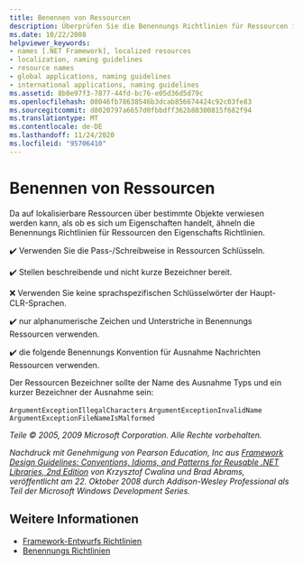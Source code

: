 ```yaml
---
title: Benennen von Ressourcen
description: Überprüfen Sie die Benennungs Richtlinien für Ressourcen in .net, die den Richtlinien für Benennungs Eigenschaften ähneln.
ms.date: 10/22/2008
helpviewer_keywords:
- names [.NET Framework], localized resources
- localization, naming guidelines
- resource names
- global applications, naming guidelines
- international applications, naming guidelines
ms.assetid: 8b0e97f3-7877-44fd-bc76-e05d36d5d79c
ms.openlocfilehash: 08046fb78638546b3dcab856674424c92c03fe83
ms.sourcegitcommit: d8020797a6657d0fbbdff362b80300815f682f94
ms.translationtype: MT
ms.contentlocale: de-DE
ms.lasthandoff: 11/24/2020
ms.locfileid: "95706410"
---
```

# <a name="naming-resources"></a>Benennen von Ressourcen

Da auf lokalisierbare Ressourcen über bestimmte Objekte verwiesen werden kann, als ob es sich um Eigenschaften handelt, ähneln die Benennungs Richtlinien für Ressourcen den Eigenschafts Richtlinien.

 ✔️ Verwenden Sie die Pass-/Schreibweise in Ressourcen Schlüsseln.

 ✔️ Stellen beschreibende und nicht kurze Bezeichner bereit.

 ❌ Verwenden Sie keine sprachspezifischen Schlüsselwörter der Haupt-CLR-Sprachen.

 ✔️ nur alphanumerische Zeichen und Unterstriche in Benennungs Ressourcen verwenden.

 ✔️ die folgende Benennungs Konvention für Ausnahme Nachrichten Ressourcen verwenden.

 Der Ressourcen Bezeichner sollte der Name des Ausnahme Typs und ein kurzer Bezeichner der Ausnahme sein:

 `ArgumentExceptionIllegalCharacters` `ArgumentExceptionInvalidName`
 `ArgumentExceptionFileNameIsMalformed`

 *Teile © 2005, 2009 Microsoft Corporation. Alle Rechte vorbehalten.*

 *Nachdruck mit Genehmigung von Pearson Education, Inc aus [Framework Design Guidelines: Conventions, Idioms, and Patterns for Reusable .NET Libraries, 2nd Edition](https://www.informit.com/store/framework-design-guidelines-conventions-idioms-and-9780321545619) von Krzysztof Cwalina und Brad Abrams, veröffentlicht am 22. Oktober 2008 durch Addison-Wesley Professional als Teil der Microsoft Windows Development Series.*

## <a name="see-also"></a>Weitere Informationen

- [Framework-Entwurfs Richtlinien](index.md)
- [Benennungs Richtlinien](naming-guidelines.md)
